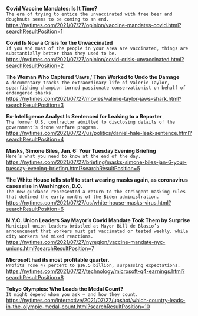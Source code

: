 **Covid Vaccine Mandates: Is It Time?**\
`The era of trying to entice the unvaccinated with free beer and doughnuts seems to be coming to an end.`\
https://nytimes.com/2021/07/27/opinion/vaccine-mandates-covid.html?searchResultPosition=1

**Covid Is Now a Crisis for the Unvaccinated**\
`If you and most of the people in your area are vaccinated, things are substantially better than they used to be.`\
https://nytimes.com/2021/07/27/opinion/covid-crisis-unvaccinated.html?searchResultPosition=2

**The Woman Who Captured ‘Jaws,’ Then Worked to Undo the Damage**\
`A documentary tracks the extraordinary life of Valerie Taylor, spearfishing champion turned passionate conservationist on behalf of endangered sharks.`\
https://nytimes.com/2021/07/27/movies/valerie-taylor-jaws-shark.html?searchResultPosition=3

**Ex-Intelligence Analyst Is Sentenced for Leaking to a Reporter**\
`The former U.S. contractor admitted to disclosing details of the government’s drone warfare program.`\
https://nytimes.com/2021/07/27/us/politics/daniel-hale-leak-sentence.html?searchResultPosition=4

**Masks, Simone Biles, Jan. 6: Your Tuesday Evening Briefing**\
`Here’s what you need to know at the end of the day.`\
https://nytimes.com/2021/07/27/briefing/masks-simone-biles-jan-6-your-tuesday-evening-briefing.html?searchResultPosition=5

**The White House tells staff to start wearing masks again, as coronavirus cases rise in Washington, D.C.**\
`The new guidance represented a return to the stringent masking rules that defined the early months of the Biden administration.`\
https://nytimes.com/2021/07/27/us/white-house-masks-virus.html?searchResultPosition=6

**N.Y.C. Union Leaders Say Mayor’s Covid Mandate Took Them by Surprise**\
`Municipal union leaders bristled at Mayor Bill de Blasio’s announcement that workers must get vaccinated or tested weekly, while city workers had mixed reactions.`\
https://nytimes.com/2021/07/27/nyregion/vaccine-mandate-nyc-unions.html?searchResultPosition=7

**Microsoft had its most profitable quarter.**\
`Profits rose 47 percent to $16.5 billion, surpassing expectations.`\
https://nytimes.com/2021/07/27/technology/microsoft-q4-earnings.html?searchResultPosition=8

**Tokyo Olympics: Who Leads the Medal Count?**\
`It might depend whom you ask — and how they count.`\
https://nytimes.com/interactive/2021/07/27/upshot/which-country-leads-in-the-olympic-medal-count.html?searchResultPosition=10

